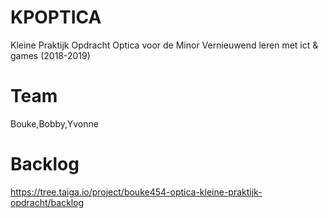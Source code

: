 # KPOPTICA
Kleine Praktijk Opdracht Optica voor de Minor Vernieuwend leren met ict & games (2018-2019)

# Team
Bouke,Bobby,Yvonne

# Backlog
https://tree.taiga.io/project/bouke454-optica-kleine-praktijk-opdracht/backlog
